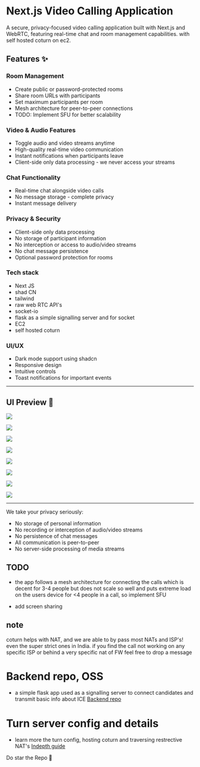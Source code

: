 # Next.js Video Calling Application

A secure, privacy-focused video calling application built with Next.js and WebRTC, featuring real-time chat and room management capabilities. with self hosted coturn on ec2.

## Features ✨

### Room Management
- Create public or password-protected rooms 
- Share room URLs with participants
- Set maximum participants per room
- Mesh architecture for peer-to-peer connections
- TODO: Implement SFU for better scalability

### Video & Audio Features
- Toggle audio and video streams anytime
- High-quality real-time video communication
- Instant notifications when participants leave
- Client-side only data processing - we never access your streams

### Chat Functionality 
- Real-time chat alongside video calls
- No message storage - complete privacy
- Instant message delivery

### Privacy & Security
- Client-side only data processing
- No storage of participant information
- No interception or access to audio/video streams
- No chat message persistence
- Optional password protection for rooms

### Tech stack
- Next JS
- shad CN
- tailwind
- raw web RTC API's
- socket-io
- flask as a simple signalling server and for socket
- EC2
- self hosted coturn

### UI/UX
- Dark mode support using shadcn
- Responsive design
- Intuitive controls
- Toast notifications for important events

---


## UI Preview 📸

![](https://res.cloudinary.com/dbm0lqxsayooletsgognnnasdnasdn/image/upload/v1741293841/i1_oqf8ms.png)

![](https://res.cloudinary.com/dbm0lqxsayooletsgognnnasdnasdn/image/upload/v1741293841/i2_hyd59l.png)

![](https://res.cloudinary.com/dbm0lqxsayooletsgognnnasdnasdn/image/upload/v1741293841/i3_gupwfx.png)

![](https://res.cloudinary.com/dbm0lqxsayooletsgognnnasdnasdn/image/upload/v1741293842/i4_dldzic.png)

![](https://res.cloudinary.com/dbm0lqxsayooletsgognnnasdnasdn/image/upload/v1741293842/i5_jbueqa.png)

![](https://res.cloudinary.com/dbm0lqxsayooletsgognnnasdnasdn/image/upload/v1741293843/i6_ktbmom.png)

![](https://res.cloudinary.com/dbm0lqxsayooletsgognnnasdnasdn/image/upload/v1741293843/i8_yybmmh.png)

![](https://res.cloudinary.com/dbm0lqxsayooletsgognnnasdnasdn/image/upload/v1741293843/i7_ewe58i.png)

---

We take your privacy seriously:
- No storage of personal information
- No recording or interception of audio/video streams 
- No persistence of chat messages
- All communication is peer-to-peer
- No server-side processing of media streams



## TODO 
- the app follows a mesh architecture for connecting the calls which is decent for 3-4 people but does not scale so well and puts extreme load on the users device for  <4 people in a call, so implement SFU

- add screen sharing

## note
coturn helps with NAT, and we are able to by pass most NATs and ISP's! even the super strict ones in India. if you find the call not working on any specific ISP or behind a very specific nat of FW feel free to drop a message

# Backend repo, OSS
- a simple flask app used as a signalling server to connect candidates and transmit basic info about ICE
[Backend repo](https://github.com/Govind783/flask-signalling-server-vc)

# Turn server config and details
- learn more the turn config, hosting coturn and traversing restrective NAT's
[Indepth guide](https://govindbuilds.com/blogs)

Do star the Repo 🌟
